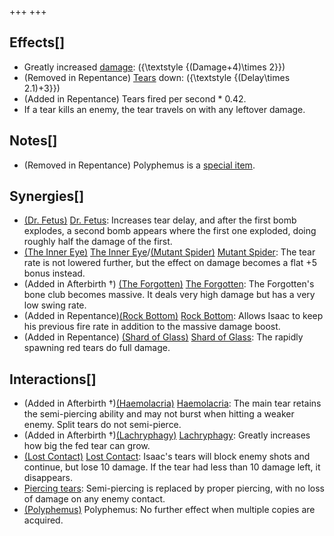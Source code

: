 +++
+++

Effects[]
---------


* Greatly increased [damage](/wiki/Damage "Damage"): ({\textstyle {(Damage+4)\times 2}})
* (Removed in Repentance) [Tears](/wiki/Tears "Tears") down: ({\textstyle {(Delay\times 2.1)+3}})
* (Added in Repentance) Tears fired per second * 0.42.
* If a tear kills an enemy, the tear travels on with any leftover damage.


Notes[]
-------


* (Removed in Repentance) Polyphemus is a [special item](/wiki/Special_item "Special item").


Synergies[]
-----------


* [(Dr. Fetus)](/wiki/Dr._Fetus "Dr. Fetus") [Dr. Fetus](/wiki/Dr._Fetus "Dr. Fetus"): Increases tear delay, and after the first bomb explodes, a second bomb appears where the first one exploded, doing roughly half the damage of the first.
* [(The Inner Eye)](/wiki/The_Inner_Eye "The Inner Eye") [The Inner Eye](/wiki/The_Inner_Eye "The Inner Eye")/[(Mutant Spider)](/wiki/Mutant_Spider "Mutant Spider") [Mutant Spider](/wiki/Mutant_Spider "Mutant Spider"): The tear rate is not lowered further, but the effect on damage becomes a flat +5 bonus instead.
* (Added in Afterbirth †)  [(The Forgotten)](/wiki/The_Forgotten "The Forgotten") [The Forgotten](/wiki/The_Forgotten "The Forgotten"): The Forgotten's bone club becomes massive. It deals very high damage but has a very low swing rate.
* (Added in Repentance)[(Rock Bottom)](/wiki/Rock_Bottom "Rock Bottom") [Rock Bottom](/wiki/Rock_Bottom "Rock Bottom"): Allows Isaac to keep his previous fire rate in addition to the massive damage boost.
* (Added in Repentance) [(Shard of Glass)](/wiki/Shard_of_Glass "Shard of Glass") [Shard of Glass](/wiki/Shard_of_Glass "Shard of Glass"): The rapidly spawning red tears do full damage.


Interactions[]
--------------


* (Added in Afterbirth †)[(Haemolacria)](/wiki/Haemolacria "Haemolacria") [Haemolacria](/wiki/Haemolacria "Haemolacria"): The main tear retains the semi-piercing ability and may not burst when hitting a weaker enemy. Split tears do not semi-pierce.
* (Added in Afterbirth †)[(Lachryphagy)](/wiki/Lachryphagy "Lachryphagy") [Lachryphagy](/wiki/Lachryphagy "Lachryphagy"): Greatly increases how big the fed tear can grow.
* [(Lost Contact)](/wiki/Lost_Contact "Lost Contact") [Lost Contact](/wiki/Lost_Contact "Lost Contact"): Isaac's tears will block enemy shots and continue, but lose 10 damage. If the tear had less than 10 damage left, it disappears.
* [Piercing tears](/wiki/Piercing_tears "Piercing tears"): Semi-piercing is replaced by proper piercing, with no loss of damage on any enemy contact.
* [(Polyphemus)](/wiki/Polyphemus "Polyphemus") Polyphemus: No further effect when multiple copies are acquired.


